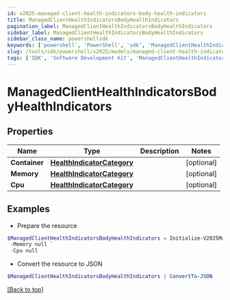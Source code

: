 ```yaml
---
id: v2025-managed-client-health-indicators-body-health-indicators
title: ManagedClientHealthIndicatorsBodyHealthIndicators
pagination_label: ManagedClientHealthIndicatorsBodyHealthIndicators
sidebar_label: ManagedClientHealthIndicatorsBodyHealthIndicators
sidebar_class_name: powershellsdk
keywords: ['powershell', 'PowerShell', 'sdk', 'ManagedClientHealthIndicatorsBodyHealthIndicators', 'V2025ManagedClientHealthIndicatorsBodyHealthIndicators'] 
slug: /tools/sdk/powershell/v2025/models/managed-client-health-indicators-body-health-indicators
tags: ['SDK', 'Software Development Kit', 'ManagedClientHealthIndicatorsBodyHealthIndicators', 'V2025ManagedClientHealthIndicatorsBodyHealthIndicators']
---
```



# ManagedClientHealthIndicatorsBodyHealthIndicators

## Properties

Name | Type | Description | Notes
------------ | ------------- | ------------- | -------------
**Container** | [**HealthIndicatorCategory**](health-indicator-category) |  | [optional] 
**Memory** | [**HealthIndicatorCategory**](health-indicator-category) |  | [optional] 
**Cpu** | [**HealthIndicatorCategory**](health-indicator-category) |  | [optional] 

## Examples

- Prepare the resource
```powershell
$ManagedClientHealthIndicatorsBodyHealthIndicators = Initialize-V2025ManagedClientHealthIndicatorsBodyHealthIndicators  -Container null `
 -Memory null `
 -Cpu null
```

- Convert the resource to JSON
```powershell
$ManagedClientHealthIndicatorsBodyHealthIndicators | ConvertTo-JSON
```


[[Back to top]](#) 

